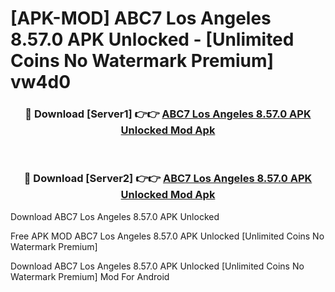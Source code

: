 # [APK-MOD] ABC7 Los Angeles 8.57.0 APK Unlocked - [Unlimited Coins No Watermark Premium] vw4d0



<div align="center">
<h3>🔴 Download [Server1] 👉👉 <a href="https://momento.my/?title=ABC7_Los_Angeles_8.57.0_APK_Unlocked">ABC7 Los Angeles 8.57.0 APK Unlocked Mod Apk</a></h3><br>

<h3>🔴 Download [Server2] 👉👉 <a href="https://momento.my/?title=ABC7_Los_Angeles_8.57.0_APK_Unlocked">ABC7 Los Angeles 8.57.0 APK Unlocked Mod Apk</a></h3>
</div>



Download ABC7 Los Angeles 8.57.0 APK Unlocked 

Free APK MOD ABC7 Los Angeles 8.57.0 APK Unlocked [Unlimited Coins No Watermark Premium]

Download ABC7 Los Angeles 8.57.0 APK Unlocked [Unlimited Coins No Watermark Premium] Mod For Android
